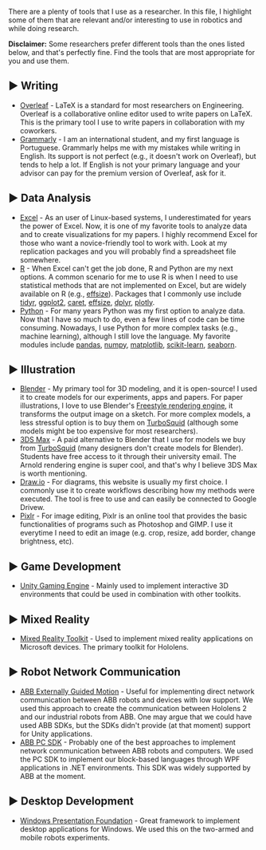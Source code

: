 There are a plenty of tools that I use as a researcher. In this file, I highlight some of them that are relevant and/or interesting to use in robotics and while doing research.

**Disclaimer:** Some researchers prefer different tools than the ones listed below, and that's perfectly fine. Find the tools that are most appropriate for you and use them.

## ▶️ Writing
- [Overleaf](https://overleaf.com/) - LaTeX is a standard for most researchers on Engineering. Overleaf is a collaborative online editor used to write papers on LaTeX. This is the primary tool I use to write papers in collaboration with my coworkers.
- [Grammarly](https://grammarly.com/) - I am an international student, and my first language is Portuguese. Grammarly helps me with my mistakes while writing in English. Its support is not perfect (e.g., it doesn't work on Overleaf), but tends to help a lot. If English is not your primary language and your advisor can pay for the premium version of Overleaf, ask for it. 

## ▶️ Data Analysis
- [Excel](https://www.microsoft.com/en-us/microsoft-365/excel) - As an user of Linux-based systems, I underestimated for years the power of Excel. Now, it is one of my favorite tools to analyze data and to create visualizations for my papers. I highly recommend Excel for those who want a novice-friendly tool to work with. Look at my replication packages and you will probably find a spreadsheet file somewhere. 
- [R](https://www.r-project.org/) - When Excel can't get the job done, R and Python are my next options. A common scenario for me to use R is when I need to use statistical methods that are not implemented on Excel, but are widely available on R (e.g., [effsize](https://cran.r-project.org/web/packages/effsize/effsize.pdf)). Packages that I commonly use include [tidyr](https://tidyr.tidyverse.org/), [ggplot2](https://ggplot2.tidyverse.org/), [caret](https://topepo.github.io/caret/), [effsize](https://cran.r-project.org/web/packages/effsize/effsize.pdf), [dplyr](https://dplyr.tidyverse.org/), [plotly](https://plotly-r.com/).
- [Python](https://www.python.org/) - For many years Python was my first option to analyze data. Now that I have so much to do, even a few lines of code can be time consuming. Nowadays, I use Python for more complex tasks (e.g., machine learning), although I still love the language. My favorite modules include [pandas](https://pandas.pydata.org/), [numpy](https://numpy.org/), [matplotlib](https://matplotlib.org/), [scikit-learn](https://scikit-learn.org/stable/), [seaborn](https://seaborn.pydata.org/).

## ▶️ Illustration
- [Blender](https://www.blender.org/) - My primary tool for 3D modeling, and it is open-source! I used it to create models for our experiments, apps and papers. For paper illustrations, I love to use Blender's [Freestyle rendering engine](https://docs.blender.org/manual/en/latest/render/freestyle/introduction.html), it transforms the output image on a sketch. For more complex models, a less stressful option is to buy them on [TurboSquid](https://www.turbosquid.com/) (although some models might be too expensive for most researchers).
- [3DS Max](https://www.autodesk.com/products/3ds-max/overview) - A paid alternative to Blender that I use for models we buy from [TurboSquid](https://www.turbosquid.com/) (many designers don't create models for Blender). Students have free access to it through their university email. The Arnold rendering engine is super cool, and that's why I believe 3DS Max is worth mentioning.
- [Draw.io](https://draw.io/) - For diagrams, this website is usually my first choice. I commonly use it to create workflows describing how my methods were executed. The tool is free to use and can easily be connected to Google Drivew.
- [Pixlr](https://pixlr.com/) - For image editing, Pixlr is an online tool that provides the basic functionalities of programs such as Photoshop and GIMP. I use it everytime I need to edit an image (e.g. crop, resize, add border, change brightness, etc).

## ▶️ Game Development
- [Unity Gaming Engine](https://unity.com/) - Mainly used to implement interactive 3D environments that could be used in combination with other toolkits.

## ▶️ Mixed Reality
- [Mixed Reality Toolkit](https://learn.microsoft.com/en-us/windows/mixed-reality/mrtk-unity/) - Used to implement mixed reality applications on Microsoft devices. The primary toolkit for Hololens.

## ▶️ Robot Network Communication
- [ABB Externally Guided Motion](https://library.e.abb.com/public/f05090fae99a4d0ba2ee332e50865791/3HAC073318%20AM%20Externally%20Guided%20Motion%20RW7-en.pdf) - Useful for implementing direct network communication between ABB robots and devices with low support. We used this approach to create the communication between Hololens 2 and our industrial robots from ABB. One may argue that we could have used ABB SDKs, but the SDKs didn't provide (at that moment) support for Unity applications. 
- [ABB PC SDK](https://developercenter.robotstudio.com/pc-sdk) - Probably one of the best approaches to implement network communication between ABB robots and computers. We used the PC SDK to implement our block-based languages through WPF applications in .NET environments. This SDK was widely supported by ABB at the moment. 

## ▶️ Desktop Development
- [Windows Presentation Foundation](https://learn.microsoft.com/en-us/dotnet/desktop/wpf/) - Great framework to implement desktop applications for Windows. We used this on the two-armed and mobile robots experiments. 

